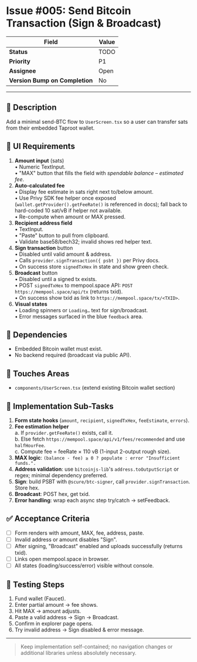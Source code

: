 # Issue #005: Send Bitcoin Transaction (Sign & Broadcast)

| Field | Value |
|-------|-------|
| **Status** | TODO |
| **Priority** | P1 |
| **Assignee** | Open |
| **Version Bump on Completion** | No |

---

## 📝 Description
Add a minimal send-BTC flow to `UserScreen.tsx` so a user can transfer sats from their embedded Taproot wallet.

## 🎯 UI Requirements
1. **Amount input** (sats)  
   • Numeric TextInput.  
   • "MAX" button that fills the field with *spendable balance – estimated fee*.
2. **Auto-calculated fee**  
   • Display fee estimate in sats right next to/below amount.  
   • Use Privy SDK fee helper once exposed (`wallet.getProvider().getFeeRate()` is referenced in docs); fall back to hard-coded 10 sat/vB if helper not available.  
   • Re-compute when amount or MAX pressed.
3. **Recipient address field**  
   • TextInput.  
   • "Paste" button to pull from clipboard.  
   • Validate base58/bech32; invalid shows red helper text.
4. **Sign transaction** button  
   • Disabled until valid amount & address.  
   • Calls `provider.signTransaction({ psbt })` per Privy docs.  
   • On success store `signedTxHex` in state and show green check.
5. **Broadcast** button  
   • Disabled until a signed tx exists.  
   • POST `signedTxHex` to mempool.space API: `POST https://mempool.space/api/tx` (returns txid).  
   • On success show txid as link to `https://mempool.space/tx/<TXID>`.
6. **Visual states**  
   • Loading spinners or `Loading…` text for sign/broadcast.  
   • Error messages surfaced in the blue `feedback` area.

## 🔗 Dependencies
* Embedded Bitcoin wallet must exist.  
* No backend required (broadcast via public API).

## 📂 Touches Areas
* `components/UserScreen.tsx` (extend existing Bitcoin wallet section)

## 🔨 Implementation Sub-Tasks
1. **Form state hooks** (`amount`, `recipient`, `signedTxHex`, `feeEstimate`, `errors`).
2. **Fee estimation helper**  
   a. If `provider.getFeeRate()` exists, call it.  
   b. Else fetch `https://mempool.space/api/v1/fees/recommended` and use `halfHourFee`.  
   c. Compute fee = feeRate × 110 vB (1-input 2-output rough size).
3. **MAX logic**: `(balance - fee) ≥ 0 ? populate : error "Insufficient funds.".`
4. **Address validation**: use `bitcoinjs-lib`'s `address.toOutputScript` or regex; minimal dependency preferred.
5. **Sign**: build PSBT with `@scure/btc-signer`, call `provider.signTransaction`. Store hex.
6. **Broadcast**: POST hex, get txid.
7. **Error handling**: wrap each async step try/catch → setFeedback.

## ✅ Acceptance Criteria
- [ ] Form renders with amount, MAX, fee, address, paste.  
- [ ] Invalid address or amount disables "Sign".  
- [ ] After signing, "Broadcast" enabled and uploads successfully (returns txid).  
- [ ] Links open mempool.space in browser.  
- [ ] All states (loading/success/error) visible without console.

## 🧪 Testing Steps
1. Fund wallet (Faucet).  
2. Enter partial amount → fee shows.  
3. Hit MAX → amount adjusts.  
4. Paste a valid address → Sign → Broadcast.  
5. Confirm in explorer page opens.  
6. Try invalid address → Sign disabled & error message.

---

> Keep implementation self-contained; no navigation changes or additional libraries unless absolutely necessary. 